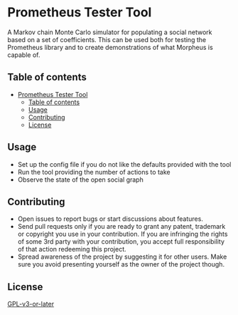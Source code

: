 # Prometheus Tester Tool

A Markov chain Monte Carlo simulator for populating a social network based on a set of coefficients. This can be used both for testing the Prometheus library and to create demonstrations of what Morpheus is capable of.

## Table of contents

- [Prometheus Tester Tool](#prometheus-tester-tool)
  - [Table of contents](#table-of-contents)
  - [Usage](#usage)
  - [Contributing](#contributing)
  - [License](#license)

## Usage

- Set up the config file if you do not like the defaults provided with the tool
- Run the tool providing the number of actions to take
- Observe the state of the open social graph

## Contributing

- Open issues to report bugs or start discussions about features.
- Send pull requests only if you are ready to grant any patent, trademark or copyright you use in your contribution. If you are infringing the rights of some 3rd party with your contribution, you accept full responsibility of that action redeeming this project.
- Spread awareness of the project by suggesting it for other users. Make sure you avoid presenting yourself as the owner of the project though.

## License

[GPL-v3-or-later](LICENSE)